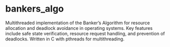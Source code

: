 # bankers_algo
Multithreaded implementation of the Banker’s Algorithm for resource allocation and deadlock avoidance in operating systems. Key features include safe state verification, resource request handling, and prevention of deadlocks. Written in C with pthreads for multithreading.
